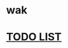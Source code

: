 # wak

# [TODO LIST](https://docs.google.com/document/d/1MD0L7t4Btiwieg16XsaURdNLuFEasA110pR2QVBgd8Y/edit?usp=sharing)

